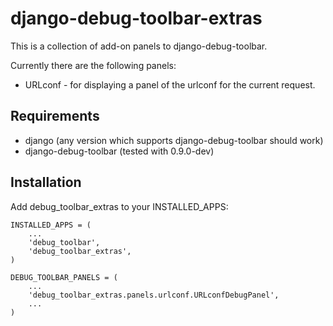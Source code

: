 django-debug-toolbar-extras
===========================

This is a collection of add-on panels to django-debug-toolbar.

Currently there are the following panels:

 * URLconf - for displaying a panel of the urlconf for the current request.


Requirements
------------

 * django (any version which supports django-debug-toolbar should work)
 * django-debug-toolbar (tested with 0.9.0-dev)


Installation
------------

Add debug_toolbar_extras to your INSTALLED_APPS:

    INSTALLED_APPS = (
        ...
        'debug_toolbar',
        'debug_toolbar_extras',
    )

    DEBUG_TOOLBAR_PANELS = (
        ...
        'debug_toolbar_extras.panels.urlconf.URLconfDebugPanel',
        ...
    )
